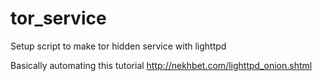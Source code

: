 # tor_service

Setup script to make tor hidden service with lighttpd

Basically automating this tutorial http://nekhbet.com/lighttpd_onion.shtml
